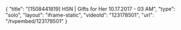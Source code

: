{
    "title": "[1508441819] HSN | Gifts for Her 10.17.2017 - 03 AM",
    "type": "solo",
    "layout": "iframe-static",
    "videoId": "123178501",
    "url": "\/tvpembed\/123178501"
}